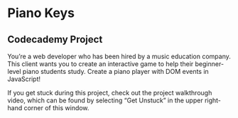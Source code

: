 # Piano Keys

## Codecademy Project

You’re a web developer who has been hired by a music education company. This client wants you to create an interactive game to help their beginner-level piano students study. Create a piano player with DOM events in JavaScript!

If you get stuck during this project, check out the project walkthrough video, which can be found by selecting “Get Unstuck” in the upper right-hand corner of this window.